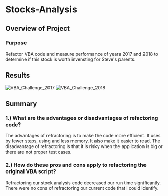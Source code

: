 # Stocks-Analysis
## Overview of Project
### Purpose
Refactor VBA code and measure performance of years 2017 and 2018 to determine if this stock is worth invensting for Steve's parents.
## Results 
![VBA_Challenge_2017](https://user-images.githubusercontent.com/95730183/147715288-e4629db5-0017-456d-bff7-79524689c35f.png)
![VBA_Challenge_2018](https://user-images.githubusercontent.com/95730183/147715293-3bdc81fd-4730-4de4-953f-15d18989c708.png)
## Summary
### 1.) What are the advantages or disadvantages of refactoring code?
The advantages of refractoring is to make the code more efficient.  It uses by fewer steps, using and less memory.  It also make it easier to read.
The disadvantage of refractoring is that it is risky when the application is big or there are not proper test cases.
### 2.) How do these pros and cons apply to refactoring the original VBA script?
Refractoring our stock analysis code decreased our run time significantly.  There were no cons of refractoring our current code that i could identify.
